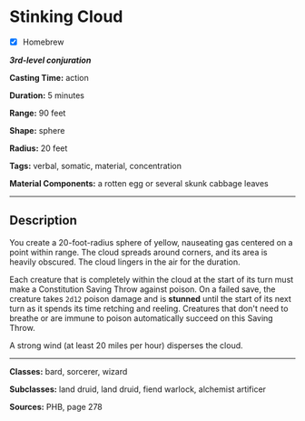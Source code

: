 # Stinking Cloud

- [x] Homebrew

***3rd-level conjuration***

**Casting Time:** action

**Duration:** 5 minutes

**Range:** 90 feet

**Shape:** sphere

**Radius:** 20 feet

**Tags:** verbal, somatic, material, concentration

**Material Components:** a rotten egg or several skunk cabbage leaves

---

## Description
You create a 20-foot-radius sphere of yellow, nauseating gas centered on a point within range.
The cloud spreads around corners, and its area is heavily obscured.
The cloud lingers in the air for the duration.

Each creature that is completely within the cloud at the start of its turn must make a Constitution Saving Throw against poison.
On a failed save, the creature takes `2d12` poison damage and is **stunned** until the start of its next turn as it spends its time retching and reeling.
Creatures that don't need to breathe or are immune to poison automatically succeed on this Saving Throw.

A strong wind (at least 20 miles per hour) disperses the cloud.

---

**Classes:** bard, sorcerer, wizard

**Subclasses:** land druid, land druid, fiend warlock, alchemist artificer

**Sources:** PHB, page 278
